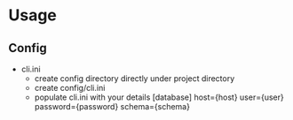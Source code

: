 # Usage

## Config
- cli.ini
  - create config directory directly under project directory
  - create config/cli.ini
  - populate cli.ini with your details
     [database]
     host={host}
     user={user}
     password={password}
     schema={schema}